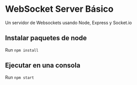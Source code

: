 
# WebSocket Server Básico 
Un servidor de Websockets usando Node, Express y Socket.io

## Instalar paquetes de node
Run `npm install`

## Ejecutar en una consola
Run `npm start`